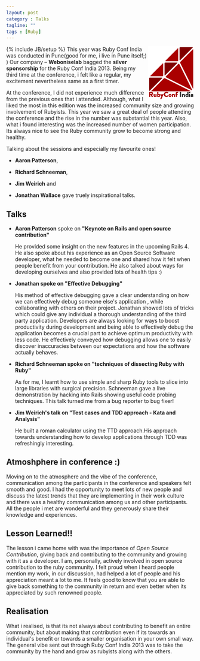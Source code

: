 ```yaml
---
layout: post
category : Talks
tagline: ""
tags : [Ruby]
---
```

{% include JB/setup %}
<img src="/assets/themes/twitter/bootstrap/img/186.png" alt="Webonise sponsoring Ruby Conf India 2013" style="float: right">
This year was Ruby Conf India was conducted in Pune(good for me, i live in Pune itself;) ) Our company – **Weboniselab** bagged the **silver sponsorship** for the Ruby Conf India 2013. Being my third time at the conference, i felt like a regular, my excitement nevertheless same as a first timer.



At the conference, I did not experience much difference from the previous ones that i attended. Although, what I liked the most in this edition was the increased community size and growing involvement of Rubyists. This year we saw a great deal of people attending the conference and the rise in the number was substantial this year. Also, what i found interesting was the increased number of women participation. Its always nice to see the Ruby community grow to become strong and healthy.



Talking about the sessions and especially my favourite ones!



 * **Aaron Patterson**,

 * **Richard Schneeman**,

 * **Jim Weirich** and

 * **Jonathan Wallace** gave truely inspirational talks.







## Talks


 * **Aaron Patterson** spoke on **"Keynote on Rails and open source contribution"**



    He provided some insight on the new features in the upcoming Rails 4. He also spoke about his experience as an Open Source Software developer, what he needed to become one and shared how it felt when people benefit from your contribution. He also talked about ways for developing ourselves and also provided lots of health tips :)


 * **Jonathan spoke on "Effective Debugging"**

    His method of effective debugging gave a clear understanding on how we can effectively debug someone else's application , while collaborating with others on their project. Jonathan showed lots of tricks which could give any individual a thorough understanding of the third party application. Developers are always looking for ways to boost productivity during development and being able to effectively debug the application becomes a crucial part to achieve optimum productivity with less code.
    He effectively conveyed how debugging allows one to easily discover inaccuracies between our expectations and how the software actually behaves.




 * **Richard Schneeman spoke on "techniques of dissecting Ruby with Ruby"**

    As for me, I learnt how to use simple and sharp Ruby tools to slice into large libraries with surgical precision. Schneeman gave a live demonstration by hacking into Rails showing useful code probing techniques. This talk turned me from a bug reporter to bug fixer!



 * **Jim Weirich's talk on "Test cases and TDD approach - Kata and Analysis"**

    He built a roman calculator using the TTD approach.His approach towards understanding how to develop applications through TDD was refreshingly interesting.



## Atmoshphere in conference :)

Moving on to the atmosphere and the vibe of the conference, communication among the participants in the conference and speakers felt smooth and good. I had the opportunity to meet lots of new people and discuss the latest trends that they are implementing in their work culture and there was a healthy communication among us and other participants. All the people i met are wonderful and they generously share their knowledge and experiences.



## Lesson Learned!!

The lesson i came home with was the importance of *Open Source Contribution*, giving back and contributing to the community and growing with it as a developer. I am, personally, actively involved in open source contribution to the ruby community. I felt proud when i heard people mention my work, in our discussion, had helped a lot of people and his appreciation meant a lot to me. It feels good to know that you are able to give back something to the community in return and even better when its appreciated by such renowned people.



## Realisation

What i realised, is that its not always about contributing to benefit an entire community, but about making that contribution even if its towards an individual's benefit or towards a smaller organisation in your own small way. The general vibe sent out through Ruby Conf India 2013 was to take the community by the hand and grow as rubyists along with the others.

